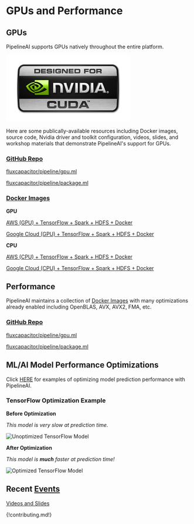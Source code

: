 # GPUs and Performance
## GPUs
PipelineAI supports GPUs natively throughout the entire platform.

![Nvidia GPU](/img/nvidia-cuda-338x181.png)

Here are some publically-available resources including Docker images, source code, Nvidia driver and toolkit configuration, videos, slides, and workshop materials that demonstrate PipelineAI's support for GPUs.

### [GitHub Repo](https://github.com/fluxcapacitor/pipeline/tree/master/gpu.ml)
[fluxcapacitor/pipeline/gpu.ml](https://github.com/fluxcapacitor/pipeline/tree/master/gpu.ml)

[fluxcapacitor/pipeline/package.ml](https://github.com/fluxcapacitor/pipeline/tree/master/package.ml)

### [Docker Images](https://hub.docker.com/r/fluxcapacitor/)

**GPU**

[AWS (GPU) + TensorFlow + Spark + HDFS + Docker](https://github.com/fluxcapacitor/pipeline/wiki/AWS-GPU-Tensorflow-Docker)

[Google Cloud (GPU) + TensorFlow + Spark + HDFS + Docker](https://github.com/fluxcapacitor/pipeline/wiki/GCP-GPU-Tensorflow-Docker)

**CPU**

[AWS (CPU) + TensorFlow + Spark + HDFS + Docker](https://github.com/fluxcapacitor/pipeline/wiki/AWS-CPU-Tensorflow-Docker)

[Google Cloud (CPU) + TensorFlow + Spark + HDFS + Docker](https://github.com/fluxcapacitor/pipeline/wiki/GCP-CPU-Tensorflow-Docker)

## Performance
PipelineAI maintains a collection of [Docker Images](https://hub.docker.com/r/fluxcapacitor) with many optimizations already enabled including OpenBLAS, AVX, AVX2, FMA, etc.

### [GitHub Repo](https://github.com/fluxcapacitor/pipeline/tree/master/package.ml)
[fluxcapacitor/pipeline/gpu.ml](https://github.com/fluxcapacitor/pipeline/tree/master/gpu.ml)

[fluxcapacitor/pipeline/package.ml](https://github.com/fluxcapacitor/pipeline/tree/master/package.ml)

## ML/AI Model Performance Optimizations
Click [HERE](http://pipeline.io/model_optimize/) for examples of optimizing model prediction performance with PipelineAI.

### TensorFlow Optimization Example
**Before Optimization**

_This model is very slow at prediction time._

![Unoptimized TensorFlow Model](http://pipeline.io/img/unoptimized-tensorflow-linear.png)

**After Optimization**

_This model is **much** faster at prediction time!_

![Optimized TensorFlow Model](http://pipeline.io/img/optimized-tensorflow-linear.png)

## Recent [Events](/events/index.md) 
[Videos and Slides](/events/index.md)

{!contributing.md!}
